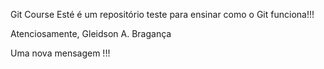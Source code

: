 Git Course
Esté é um repositório teste para ensinar como o Git funciona!!!

Atenciosamente,
Gleidson A. Bragança

Uma nova mensagem !!!
